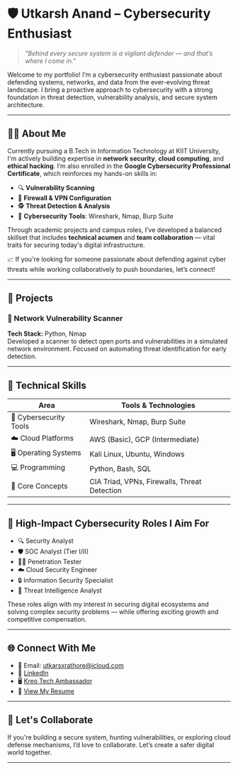 # 🛡️ Utkarsh Anand – Cybersecurity Enthusiast

> *"Behind every secure system is a vigilant defender — and that’s where I come in."*

Welcome to my portfolio! I’m a cybersecurity enthusiast passionate about defending systems, networks, and data from the ever-evolving threat landscape. I bring a proactive approach to cybersecurity with a strong foundation in threat detection, vulnerability analysis, and secure system architecture.

---

## 👨‍💻 About Me

Currently pursuing a B.Tech in Information Technology at KIIT University, I'm actively building expertise in **network security**, **cloud computing**, and **ethical hacking**. I’m also enrolled in the **Google Cybersecurity Professional Certificate**, which reinforces my hands-on skills in:

- 🔍 **Vulnerability Scanning**
- 🔐 **Firewall & VPN Configuration**
- 🕵️ **Threat Detection & Analysis**
- 🧰 **Cybersecurity Tools**: Wireshark, Nmap, Burp Suite

Through academic projects and campus roles, I’ve developed a balanced skillset that includes **technical acumen** and **team collaboration** — vital traits for securing today's digital infrastructure.

📈 If you're looking for someone passionate about defending against cyber threats while working collaboratively to push boundaries, let’s connect!

---

## 🚀 Projects

### 🔗 Network Vulnerability Scanner  
**Tech Stack:** Python, Nmap  
Developed a scanner to detect open ports and vulnerabilities in a simulated network environment. Focused on automating threat identification for early detection.

---

## 🧰 Technical Skills

| Area | Tools & Technologies |
|------|----------------------|
| 🔐 Cybersecurity Tools | Wireshark, Nmap, Burp Suite |
| ☁️ Cloud Platforms | AWS (Basic), GCP (Intermediate) |
| 🖥️ Operating Systems | Kali Linux, Ubuntu, Windows |
| 💻 Programming | Python, Bash, SQL |
| 🧠 Core Concepts | CIA Triad, VPNs, Firewalls, Threat Detection |

---

## 🎯 High-Impact Cybersecurity Roles I Aim For

- 🔍 Security Analyst  
- 🛡️ SOC Analyst (Tier I/II)  
- 🧑‍💻 Penetration Tester  
- ☁️ Cloud Security Engineer  
- 🔒 Information Security Specialist  
- 🧠 Threat Intelligence Analyst

These roles align with my interest in securing digital ecosystems and solving complex security problems — while offering exciting growth and competitive compensation.

---

## 🌐 Connect With Me

- 📧 Email: [utkarsxrathore@icloud.com](mailto:utkarsxrathore@icloud.com)  
- 💼 [LinkedIn](https://www.linkedin.com/in/utkarsxrathore/) 
- 🖥️ [Kreo Tech Ambassador](https://kreo-tech.com)
- 📄 [View My Resume](https://utkarsxrathore.github.io/resume/)

---

## 🤝 Let's Collaborate

If you're building a secure system, hunting vulnerabilities, or exploring cloud defense mechanisms, I’d love to collaborate. Let’s create a safer digital world together.

---
